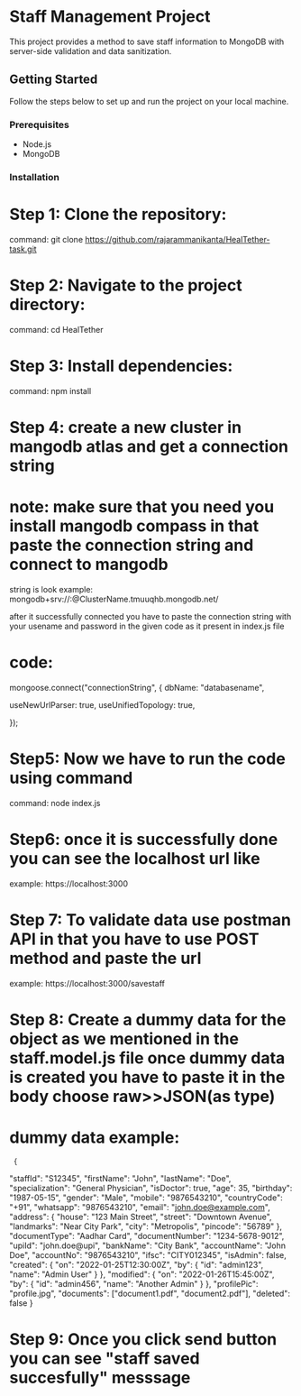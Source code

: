 # Staff Management Project

This project provides a method to save staff information to MongoDB with server-side validation and data sanitization.

## Getting Started

Follow the steps below to set up and run the project on your local machine.

### Prerequisites

- Node.js
- MongoDB

### Installation

# Step 1: Clone the repository:

  command: git clone https://github.com/rajarammanikanta/HealTether-task.git

# Step 2: Navigate to the project directory: 
  command: cd HealTether

# Step 3: Install dependencies:   
   command: npm install  

# Step 4: create a new cluster in mangodb atlas and get a connection string 
   # note: make sure that you need you install mangodb compass in that paste the connection string and connect to mangodb    
   string is look example:  mongodb+srv://<username>:<password>@ClusterName.tmuuqhb.mongodb.net/  
   
   after it successfully connected you have to paste the connection string with your usename and password in the given code as it present in index.js file  

# code: 
   mongoose.connect("connectionString", {
    dbName: "databasename",
      
   useNewUrlParser: true,
  useUnifiedTopology: true,
 
});

 
# Step5: Now we have to run the code using command  
   command: node index.js    


# Step6: once it is successfully done you can see the localhost url like  
   example:  https://localhost:3000   

# Step 7: To validate data use postman API in that you have to use POST method and paste the url   
   example:  https://localhost:3000/savestaff   

# Step 8: Create a dummy data for the object as we mentioned in the staff.model.js file once dummy data is created you have to paste it in the body choose raw>>JSON(as type)   
   
   # dummy data example: 
     {
  "staffId": "S12345",
  "firstName": "John",
  "lastName": "Doe",
  "specialization": "General Physician",
  "isDoctor": true,
  "age": 35,
  "birthday": "1987-05-15",
  "gender": "Male",
  "mobile": "9876543210",
  "countryCode": "+91",
  "whatsapp": "9876543210",
  "email": "john.doe@example.com",
  "address": {
    "house": "123 Main Street",
    "street": "Downtown Avenue",
    "landmarks": "Near City Park",
    "city": "Metropolis",
    "pincode": "56789"
  },
  "documentType": "Aadhar Card",
  "documentNumber": "1234-5678-9012",
  "upiId": "john.doe@upi",
  "bankName": "City Bank",
  "accountName": "John Doe",
  "accountNo": "9876543210",
  "ifsc": "CITY012345",
  "isAdmin": false,
  "created": {
    "on": "2022-01-25T12:30:00Z",
    "by": {
      "id": "admin123",
      "name": "Admin User"
    }
  },
  "modified": {
    "on": "2022-01-26T15:45:00Z",
    "by": {
      "id": "admin456",
      "name": "Another Admin"
    }
  },
  "profilePic": "profile.jpg",
  "documents": ["document1.pdf", "document2.pdf"],
  "deleted": false
}


# Step 9: Once you click send button you can see "staff saved succesfully" messsage   



     